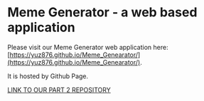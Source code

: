 # Meme Generator - a web based application

Please visit our Meme Generator web application here: [https://yuz876.github.io/Meme_Genearator/](https://yuz876.github.io/Meme_Genearator/).

It is hosted by Github Page.


[LINK TO OUR PART 2 REPOSITORY](https://github.com/yuz876/github-actions-for-ci/issues/7)

